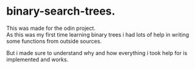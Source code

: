 # binary-search-trees. 
This was made for the odin project.   
As this was my first time learning binary trees i had lots of help in writing some functions from outside sources.  

But i made sure to understand why and how everything i took help for is implemented and works. 
